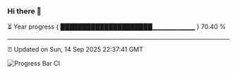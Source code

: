 ### Hi there 👋

⏳ Year progress { █████████████████████▁▁▁▁▁▁▁▁▁ } 70.40 %

---

⏰ Updated on Sun, 14 Sep 2025 22:37:41 GMT

![Progress Bar CI](https://github.com/IshwaranRudhara/GIT-ACTION/workflows/Progress%20Bar%20CI/badge.svg)
